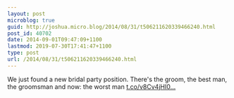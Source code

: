 ```yaml
---
layout: post
microblog: true
guid: http://joshua.micro.blog/2014/08/31/t506211620339466240.html
post_id: 40702
date: 2014-09-01T09:47:09+1100
lastmod: 2019-07-30T17:41:47+1100
type: post
url: /2014/08/31/t506211620339466240.html
---
```

We just found a new bridal party position. There's the groom, the best man, the groomsman and now: the worst man [t.co/v8Cv4jHI0...](http://t.co/v8Cv4jHI01)
